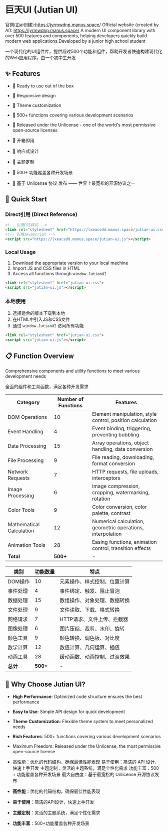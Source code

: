 # 巨天UI (Jutian UI)
官网(由ai创建):https://jyrmwdnp.manus.space/
Official website (created by AI): https://jyrmwdnp.manus.space/
A modern UI component library with over 500 features and components, helping developers quickly build modern web applications.Developed by a junior high school student

一个现代化的UI组件库，提供超过500个功能和组件，帮助开发者快速构建现代化的Web应用程序。由一个初中生开发

## ✨ Features

- 🚀 Ready to use out of the box
- 📱 Responsive design
- 🎨 Theme customization
- 🔧 500+ functions covering various development scenarios
-  📜 Released under the Unlicense - one of the world's most permissive open-source licenses

- 🚀 开箱即用
- 📱 响应式设计
- 🎨 主题定制
- 🔧 500+ 功能覆盖各种开发场景
- 📜 基于 Unlicense 协议 发布 —— 世界上最宽松的开源协议之一

## 🚀 Quick Start

### Direct引用 (Direct Reference)

```html
<!-- 引用CSS样式 -->
<link rel="stylesheet" href="https://lxeacsdd.manus.space/jutian-ui.css">
<!-- 引用JavaScript -->
<script src="https://lxeacsdd.manus.space/jutian-ui.js"></script>
```

### Local Usage

1. Download the appropriate version to your local machine
2. Import JS and CSS files in HTML
3. Access all functions through `window.JutianUI`

```html
<link rel="stylesheet" href="jutian-ui.css">
<script src="jutian-ui.js"></script>
```

### 本地使用

1. 选择适合的版本下载到本地
2. 在HTML中引入JS和CSS文件
3. 通过 `window.JutianUI` 访问所有功能

```html
<link rel="stylesheet" href="jutian-ui.css">
<script src="jutian-ui.js"></script>
```

## 📋 Function Overview

Comprehensive components and utility functions to meet various development needs

全面的组件和工具函数，满足各种开发需求

| Category | Number of Functions | Features |
|----------|---------------------|----------|
| DOM Operations | 10 | Element manipulation, style control, position calculation |
| Event Handling | 4 | Event binding, triggering, preventing bubbling |
| Data Processing | 15 | Array operations, object handling, data conversion |
| File Processing | 9 | File reading, downloading, format conversion |
| Network Requests | 7 | HTTP requests, file uploads, interceptors |
| Image Processing | 6 | Image compression, cropping, watermarking, rotation |
| Color Tools | 9 | Color conversion, color palette, contrast |
| Mathematical Calculation | 12 | Numerical calculation, geometric operations, interpolation |
| Animation Tools | 28 | Easing functions, animation control, transition effects |
| **Total** | **500+** | - |

| 类别 | 功能数量 | 特点 |
|----------|---------------------|----------|
| DOM操作 | 10 | 元素操作、样式控制、位置计算 |
| 事件处理 | 4 | 事件绑定、触发、阻止冒泡 |
| 数据处理 | 15 | 数组操作、对象处理、数据转换 |
| 文件处理 | 9 | 文件读取、下载、格式转换 |
| 网络请求 | 7 | HTTP请求、文件上传、拦截器 |
| 图像处理 | 6 | 图片压缩、裁剪、水印、旋转 |
| 颜色工具 | 9 | 颜色转换、调色板、对比度 |
| 数学计算 | 12 | 数值计算、几何运算、插值 |
| 动画工具 | 28 | 缓动函数、动画控制、过渡效果 |
| **总计** | **500+** | - |

## 🤔 Why Choose Jutian UI?

- **High Performance**: Optimized code structure ensures the best performance
- **Easy to Use**: Simple API design for quick  development
- **Theme Customization**: Flexible theme system to meet personalized needs
- **Rich Features**: 500+ functions covering various development scenarios
- Maximum Freedom: Released under the Unlicense, the most permissive open-source license
- 高性能：优化的代码结构，确保最佳性能表现
易于使用：简洁的 API 设计，快速上手开发
主题定制：灵活的主题系统，满足个性化需求
功能丰富：500 + 功能覆盖各种开发场景
最大自由度：基于最宽松的 Unlicense 开源协议发布


- **高性能**：优化的代码结构，确保最佳性能表现
- **易于使用**：简洁的API设计，快速上手开发
- **主题定制**：灵活的主题系统，满足个性化需求
- **功能丰富**：500+功能覆盖各种开发场景
